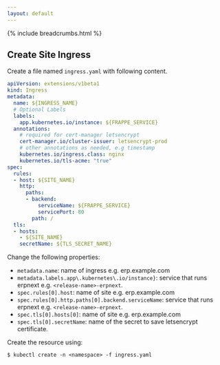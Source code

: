 ```yaml
---
layout: default
---
```


{% include breadcrumbs.html %}

## Create Site Ingress

Create a file named `ingress.yaml` with following content.

```yaml
apiVersion: extensions/v1beta1
kind: Ingress
metadata:
  name: ${INGRESS_NAME}
  # Optional Labels
  labels:
    app.kubernetes.io/instance: ${FRAPPE_SERVICE}
  annotations:
    # required for cert-manager letsencrypt
    cert-manager.io/cluster-issuer: letsencrypt-prod
    # other annotations as needed, e.g timestamp
    kubernetes.io/ingress.class: nginx
    kubernetes.io/tls-acme: "true"
spec:
  rules:
  - host: ${SITE_NAME}
    http:
      paths:
      - backend:
          serviceName: ${FRAPPE_SERVICE}
          servicePort: 80
        path: /
  tls:
  - hosts:
    - ${SITE_NAME}
    secretName: ${TLS_SECRET_NAME}
```

Change the following properties:

- `metadata.name`: name of ingress e.g. erp.example.com
- `metadata.labels.app\.kubernetes\.io/instance}`: service that runs erpnext e.g. `<release-name>-erpnext`.
- `spec.rules[0].host`: name of site e.g. erp.example.com
- `spec.rules[0].http.paths[0].backend.serviceName`: service that runs erpnext e.g. `<release-name>-erpnext`.
- `spec.tls[0].hosts[0]`: name of site e.g. erp.example.com
- `spec.tls[0].secretName`: name of the secret to save letsencrypt certificate.

Create the resource using:

```console
$ kubectl create -n <namespace> -f ingress.yaml
```
